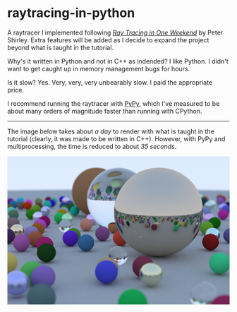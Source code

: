 # raytracing-in-python

A raytracer I implemented following [_Ray Tracing in One Weekend_](https://raytracing.github.io/books/RayTracingInOneWeekend.html) by Peter Shirley.
Extra features will be added as I decide to expand the project beyond what is taught in the tutorial.

Why's it written in Python and not in C++ as indended? I like Python. I didn't want to get caught up in memory management bugs for hours.

Is it slow? Yes. Very, very, very unbearably slow. I paid the appropriate price.

I recommend running the raytracer with [PyPy](https://www.pypy.org/), which I've measured to be about many orders of magnitude faster than running with CPython.

---

The image below takes about *a day* to render with what is taught in the tutorial (clearly, it was made to be written in C++). However, with PyPy and multiprocessing, the time is reduced to about *35 seconds*. 

![demo](https://github.com/SeanJxie/raytracing-in-python/blob/main/out.png)
